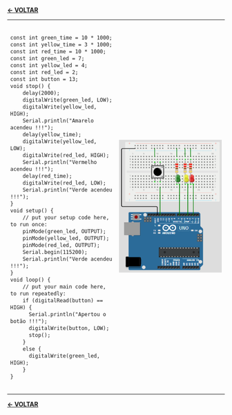 [**<- VOLTAR**](https://github.com/Leandro-Cardoso/Univassouras-IOT)

<table>
  <tr>
    <td width="50%">
      <pre><code>
const int green_time = 10 * 1000;
const int yellow_time = 3 * 1000;
const int red_time = 10 * 1000;
const int green_led = 7;
const int yellow_led = 4;
const int red_led = 2;
const int button = 13;
void stop() {
    delay(2000);
    digitalWrite(green_led, LOW);
    digitalWrite(yellow_led, HIGH);
    Serial.println("Amarelo acendeu !!!");
    delay(yellow_time);
    digitalWrite(yellow_led, LOW);
    digitalWrite(red_led, HIGH);
    Serial.println("Vermelho acendeu !!!");
    delay(red_time);
    digitalWrite(red_led, LOW);
    Serial.println("Verde acendeu !!!");
}
void setup() {
    // put your setup code here, to run once:
    pinMode(green_led, OUTPUT);
    pinMode(yellow_led, OUTPUT);
    pinMode(red_led, OUTPUT);
    Serial.begin(115200);
    Serial.println("Verde acendeu !!!");
}
void loop() {
    // put your main code here, to run repeatedly:
    if (digitalRead(button) == HIGH) {
      Serial.println("Apertou o botão !!!");
      digitalWrite(button, LOW);
      stop();
    }
    else {
      digitalWrite(green_led, HIGH);
    }
}
      </code></pre>
    </td>
    <td width="50%">
      <img src="arduino.png" alt="Arduino">
    </td>
  </tr>
</table>

[**<- VOLTAR**](https://github.com/Leandro-Cardoso/Univassouras-IOT)
